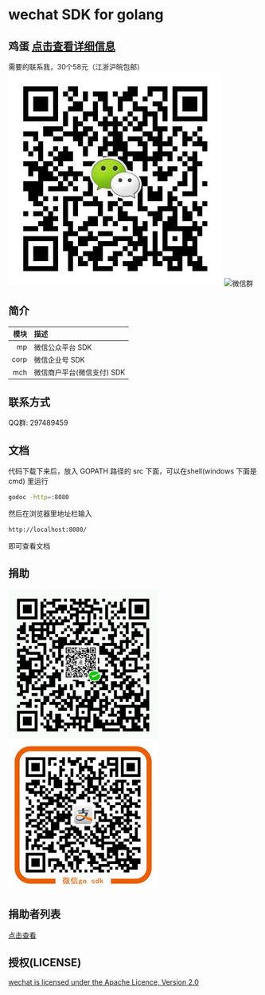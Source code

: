 # wechat SDK for golang

## 鸡蛋 [点击查看详细信息](https://github.com/chanxuehong/wechat/blob/v2/egg.md)
需要的联系我，30个58元（江浙沪皖包邮）  
![个人微信号](https://github.com/chanxuehong/wechat/blob/v2/weixin_qrcode.png)
![微信群](https://github.com/chanxuehong/wechat/blob/v2/mmqrcode1457581125129.png)

## 简介
| 模块  | 描述                     |
|-----:|:-------------------------|
| mp   | 微信公众平台 SDK           |
| corp | 微信企业号 SDK             |
| mch  | 微信商户平台(微信支付) SDK   |

## 联系方式
QQ群: 297489459

## 文档
代码下载下来后，放入 GOPATH 路径的 src 下面，可以在shell(windows 下面是 cmd) 里运行
```sh
godoc -http=:8080
```

然后在浏览器里地址栏输入
```sh
http://localhost:8080/
```
即可查看文档

## 捐助
![微信支付](https://github.com/chanxuehong/wechat/blob/v1/weixin_pay.png)
![支付宝](https://github.com/chanxuehong/wechat/blob/v1/alipay.png)

## 捐助者列表
[点击查看](https://github.com/chanxuehong/wechat/blob/v1/donors.md)

## 授权(LICENSE)
[wechat is licensed under the Apache Licence, Version 2.0](http://www.apache.org/licenses/LICENSE-2.0.html)
